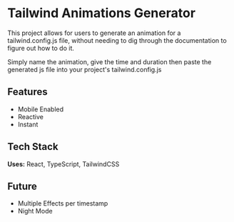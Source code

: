 # Tailwind Animations Generator

This project allows for users to generate an animation for a tailwind.config.js file, without needing to dig through the documentation to figure out how to do it.

Simply name the animation, give the time and duration then paste the generated js file into your project's tailwind.config.js


## Features

- Mobile Enabled
- Reactive
- Instant


## Tech Stack

**Uses:** React, TypeScript, TailwindCSS




## Future

- Multiple Effects per timestamp
- Night Mode
